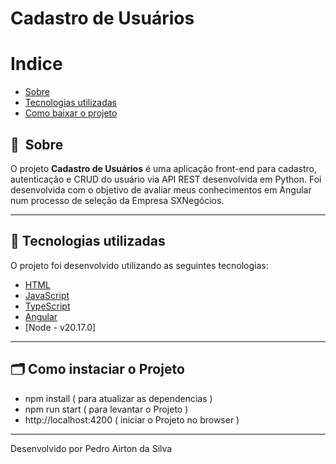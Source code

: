# Cadastro de Usuários

# Indice

- [Sobre](#-sobre)
- [Tecnologias utilizadas](#-tecnologias-utilizadas)
- [Como baixar o projeto](#-como-baixar-o-projeto)

## 🔖&nbsp; Sobre

O projeto **Cadastro de Usuários** é uma aplicação front-end para cadastro, autenticação e CRUD do usuário via API REST desenvolvida em Python. Foi desenvolvida com o objetivo de avaliar meus conhecimentos em Angular num processo de seleção da Empresa SXNegócios.

---

## 🚀 Tecnologias utilizadas

O projeto foi desenvolvido utilizando as seguintes tecnologias:

- [HTML](https://developer.mozilla.org/pt-BR/docs/Web/HTML)
- [JavaScript](https://developer.mozilla.org/pt-BR/docs/Web/JavaScript)
- [TypeScript](https://www.typescriptlang.org/)
- [Angular](https://angular.io/)
- [Node - v20.17.0]

---

## 🗂 Como instaciar o Projeto
- npm install ( para atualizar as dependencias )
- npm run start ( para levantar o Projeto )
- http://localhost:4200 ( iniciar o Projeto no browser )
---
Desenvolvido por Pedro Airton da Silva

